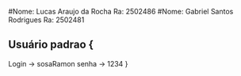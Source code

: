 #Nome: Lucas Araujo da Rocha Ra: 2502486
#Nome: Gabriel Santos Rodrigues Ra: 2502481

## Usuário padrao {
Login -> sosaRamon
senha -> 1234 }
